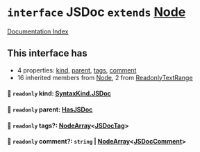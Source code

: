 # `interface` JSDoc `extends` [Node](../interface.Node/README.md)

[Documentation Index](../README.md)

## This interface has

- 4 properties:
[kind](#-readonly-kind-syntaxkindjsdoc),
[parent](#-readonly-parent-hasjsdoc),
[tags](#-readonly-tags-nodearrayjsdoctag),
[comment](#-readonly-comment-string--nodearrayjsdoccomment)
- 16 inherited members from [Node](../interface.Node/README.md), 2 from [ReadonlyTextRange](../interface.ReadonlyTextRange/README.md)


#### 📄 `readonly` kind: [SyntaxKind.JSDoc](../enum.SyntaxKind/README.md#jsdoc--321)



#### 📄 `readonly` parent: [HasJSDoc](../type.HasJSDoc/README.md)



#### 📄 `readonly` tags?: [NodeArray](../interface.NodeArray/README.md)\<[JSDocTag](../interface.JSDocTag/README.md)>



#### 📄 `readonly` comment?: `string` | [NodeArray](../interface.NodeArray/README.md)\<[JSDocComment](../type.JSDocComment/README.md)>




